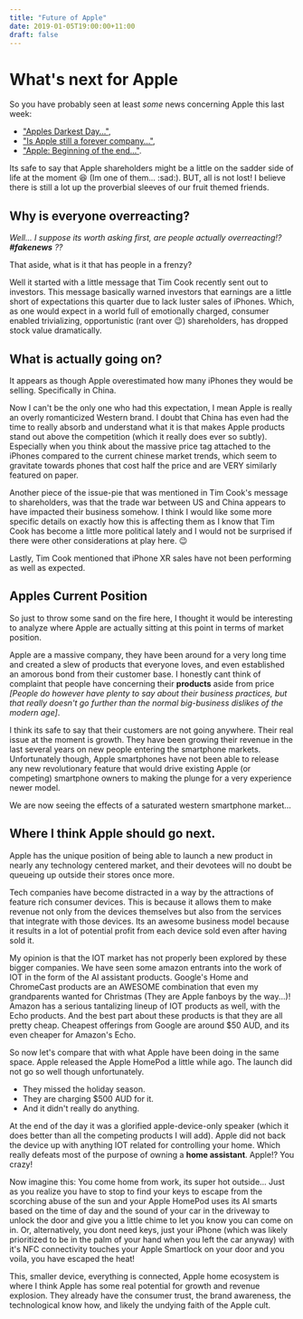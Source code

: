 ```yaml
---
title: "Future of Apple"
date: 2019-01-05T19:00:00+11:00
draft: false
---
```


# What's next for Apple
So you have probably seen at least _some_ news concerning Apple this last week:

* ["Apples Darkest Day..."](https://news.google.com/articles/CAIiEPppIYl6TO4cR15boMQlg_sqGAgEKg8IACoHCAowjujJATDXzBUw6JS0AQ?hl=en-AU&gl=AU&ceid=AU%3Aen), 
* ["Is Apple still a forever company..."](https://news.google.com/articles/CBMiVGh0dHBzOi8vd3d3LmFlaS5vcmcvcHVibGljYXRpb24vaXMtYXBwbGUtc3RpbGwtYS1mb3JldmVyLWNvbXBhbnktaG93LWFib3V0LWZhY2Vib29rL9IBAA?hl=en-AU&gl=AU&ceid=AU%3Aen), 
* ["Apple: Beginning of the end..."](https://news.google.com/articles/CBMiTGh0dHBzOi8vd3d3LnpkbmV0LmNvbS9hcnRpY2xlL2FwcGxlLWJlZ2lubmluZy1vZi10aGUtZW5kLW9yLWEtbmV3LWJlZ2lubmluZy_SAZ0BaHR0cHM6Ly93d3ctemRuZXQtY29tLmNkbi5hbXBwcm9qZWN0Lm9yZy92L3Mvd3d3LnpkbmV0LmNvbS9nb29nbGUtYW1wL2FydGljbGUvYXBwbGUtYmVnaW5uaW5nLW9mLXRoZS1lbmQtb3ItYS1uZXctYmVnaW5uaW5nLz9hbXBfanNfdj0wLjEjd2Vidmlldz0xJmNhcD1zd2lwZQ?hl=en-AU&gl=AU&ceid=AU%3Aen).

Its safe to say that Apple shareholders might be a little on the sadder side of life at the moment :laughing: (Im one of them... :sad:). 
BUT, all is not lost! I believe there is still a lot up the proverbial sleeves of our fruit themed friends.

## Why is everyone overreacting?

_Well... I suppose its worth asking first, are people actually overreacting!? **#fakenews** ??_

That aside, what is it that has people in a frenzy? 

Well it started with a little message that Tim Cook recently sent out to investors. This message basically warned investors that earnings are a little short of expectations this quarter due to lack luster sales of iPhones. Which, as one would expect in a world full of emotionally charged, consumer enabled trivializing, opportunistic (rant over :wink:) shareholders, has dropped stock value dramatically.

## What is actually going on?

It appears as though Apple overestimated how many iPhones they would be selling. Specifically in China. 

Now I can't be the only one who had this expectation, I mean Apple is really an overly romanticized Western brand. I doubt that China has even had the time to really absorb and understand what it is that makes Apple products stand out above the competition (which it really does ever so subtly). Especially when you think about the massive price tag attached to the iPhones compared to the current chinese market trends, which seem to gravitate towards phones that cost half the price and are VERY similarly featured on paper.

Another piece of the issue-pie that was mentioned in Tim Cook's message to shareholders, was that the trade war between US and China appears to have impacted their business somehow. I think I would like some more specific details on exactly how this is affecting them as I know that Tim Cook has become a little more political lately and I would not be surprised if there were other considerations at play here. :wink:

Lastly, Tim Cook mentioned that iPhone XR sales have not been performing as well as expected.

## Apples Current Position

So just to throw some sand on the fire here, I thought it would be interesting to analyze where Apple are actually sitting at this point in terms of market position.

Apple are a massive company, they have been around for a very long time and created a slew of products that everyone loves, and even established an amorous bond from their customer base. 
I honestly cant think of complaint that people have concerning their **products** aside from price _[People do however have plenty to say about their business practices, but that really doesn't go further than the normal big-business dislikes of the modern age]_.

I think its safe to say that their customers are not going anywhere. Their real issue at the moment is growth. They have been growing their revenue in the last several years on new people entering the smartphone markets. Unfortunately though, Apple smartphones have not been able to release any new revolutionary feature that would drive existing Apple (or competing) smartphone owners to making the plunge for a very experience newer model.

We are now seeing the effects of a saturated western smartphone market...

## Where I think Apple should go next.

Apple has the unique position of being able to launch a new product in nearly any technology centered market, and their devotees will no doubt be queueing up outside their stores once more.

Tech companies have become distracted in a way by the attractions of feature rich consumer devices. This is because it allows them to make revenue not only from the devices themselves but also from the services that integrate with those devices. Its an awesome business model because it results in a lot of potential profit from each device sold even after having sold it.

My opinion is that the IOT market has not properly been explored by these bigger companies.
We have seen some amazon entrants into the work of IOT in the form of the AI assistant products.
Google's Home and ChromeCast products are an AWESOME combination that even my grandparents wanted for Christmas (They are Apple fanboys by the way...)!
Amazon has a serious tantalizing lineup of IOT products as well, with the Echo products.
And the best part about these products is that they are all pretty cheap.
Cheapest offerings from Google are around $50 AUD, and its even cheaper for Amazon's Echo.

So now let's compare that with what Apple have been doing in the same space.
Apple released the Apple HomePod a little while ago. The launch did not go so well though unfortunately.

* They missed the holiday season.
* They are charging $500 AUD for it.
* And it didn't really do anything.

At the end of the day it was a glorified apple-device-only speaker (which it does better than all the competing products I will add). Apple did not back the device up with anything IOT related for controlling your home. Which really defeats most of the purpose of owning a **home assistant**. Apple!? You crazy!

Now imagine this: You come home from work, its super hot outside... Just as you realize you have to stop to find your keys to escape from the scorching abuse of the sun and your Apple HomePod uses its AI smarts based on the time of day and the sound of your car in the driveway to unlock the door and give you a little chime to let you know you can come on in. Or, alternatively, you dont need keys, just your iPhone (which was likely prioritized to be in the palm of your hand when you left the car anyway) with it's NFC connectivity touches your Apple Smartlock on your door and you voila, you have escaped the heat!

This, smaller device, everything is connected, Apple home ecosystem is where I think Apple has some real potential for growth and revenue explosion. They already have the consumer trust, the brand awareness, the technological know how, and likely the undying faith of the Apple cult.

